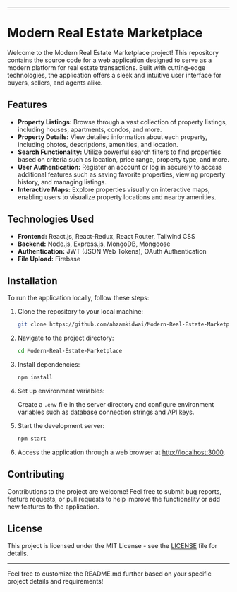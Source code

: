
---

# Modern Real Estate Marketplace

Welcome to the Modern Real Estate Marketplace project! This repository contains the source code for a web application designed to serve as a modern platform for real estate transactions. Built with cutting-edge technologies, the application offers a sleek and intuitive user interface for buyers, sellers, and agents alike.

## Features

- **Property Listings:** Browse through a vast collection of property listings, including houses, apartments, condos, and more.
- **Property Details:** View detailed information about each property, including photos, descriptions, amenities, and location.
- **Search Functionality:** Utilize powerful search filters to find properties based on criteria such as location, price range, property type, and more.
- **User Authentication:** Register an account or log in securely to access additional features such as saving favorite properties, viewing property history, and managing listings.
- **Interactive Maps:** Explore properties visually on interactive maps, enabling users to visualize property locations and nearby amenities.

## Technologies Used

- **Frontend:** React.js, React-Redux, React Router, Tailwind CSS
- **Backend:** Node.js, Express.js, MongoDB, Mongoose
- **Authentication:** JWT (JSON Web Tokens), OAuth Authentication
- **File Upload:** Firebase



## Installation

To run the application locally, follow these steps:

1. Clone the repository to your local machine:

   ```bash
   git clone https://github.com/ahzamkidwai/Modern-Real-Estate-Marketplace.git
   ```

2. Navigate to the project directory:

   ```bash
   cd Modern-Real-Estate-Marketplace
   ```

3. Install dependencies:

   ```bash
   npm install
   ```

4. Set up environment variables:

   Create a `.env` file in the server directory and configure environment variables such as database connection strings and API keys.

5. Start the development server:

   ```bash
   npm start
   ```

6. Access the application through a web browser at [http://localhost:3000](http://localhost:3000).

## Contributing

Contributions to the project are welcome! Feel free to submit bug reports, feature requests, or pull requests to help improve the functionality or add new features to the application.

## License

This project is licensed under the MIT License - see the [LICENSE](LICENSE) file for details.

---

Feel free to customize the README.md further based on your specific project details and requirements!
